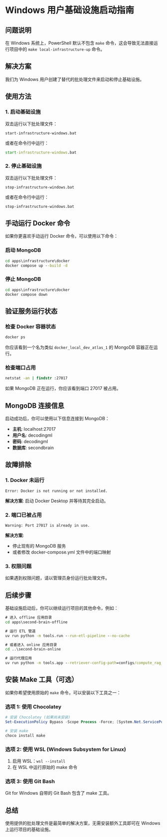 # Windows 用户基础设施启动指南

## 问题说明

在 Windows 系统上，PowerShell 默认不包含 `make` 命令，这会导致无法直接运行项目中的 `make local-infrastructure-up` 命令。

## 解决方案

我们为 Windows 用户创建了替代的批处理文件来启动和停止基础设施。

## 使用方法

### 1. 启动基础设施

双击运行以下批处理文件：
```
start-infrastructure-windows.bat
```

或者在命令行中运行：
```cmd
start-infrastructure-windows.bat
```

### 2. 停止基础设施

双击运行以下批处理文件：
```
stop-infrastructure-windows.bat
```

或者在命令行中运行：
```cmd
stop-infrastructure-windows.bat
```

## 手动运行 Docker 命令

如果你更喜欢手动运行 Docker 命令，可以使用以下命令：

### 启动 MongoDB
```cmd
cd apps\infrastructure\docker
docker compose up --build -d
```

### 停止 MongoDB
```cmd
cd apps\infrastructure\docker
docker compose down
```

## 验证服务运行状态

### 检查 Docker 容器状态
```cmd
docker ps
```

你应该看到一个名为类似 `docker_local_dev_atlas_1` 的 MongoDB 容器正在运行。

### 检查端口占用
```cmd
netstat -an | findstr :27017
```

如果 MongoDB 正在运行，你应该看到端口 27017 被占用。

## MongoDB 连接信息

启动成功后，你可以使用以下信息连接到 MongoDB：

- **主机**: localhost:27017
- **用户名**: decodingml
- **密码**: decodingml
- **数据库**: secondbrain

## 故障排除

### 1. Docker 未运行
```
Error: Docker is not running or not installed.
```
**解决方案**: 启动 Docker Desktop 并等待其完全启动。

### 2. 端口已被占用
```
Warning: Port 27017 is already in use.
```
**解决方案**: 
- 停止现有的 MongoDB 服务
- 或者修改 docker-compose.yml 文件中的端口映射

### 3. 权限问题
如果遇到权限问题，请以管理员身份运行批处理文件。

## 后续步骤

基础设施启动后，你可以继续运行项目的其他命令，例如：

```cmd
# 进入 offline 应用目录
cd apps\second-brain-offline

# 运行 ETL 管道
uv run python -m tools.run --run-etl-pipeline --no-cache

# 或者进入 online 应用目录
cd ..\second-brain-online

# 运行代理应用
uv run python -m tools.app --retriever-config-path=configs/compute_rag_vector_index_openai_parent.yaml --ui
```

## 安装 Make 工具（可选）

如果你希望使用原始的 `make` 命令，可以安装以下工具之一：

### 选项 1: 使用 Chocolatey
```powershell
# 安装 Chocolatey (如果尚未安装)
Set-ExecutionPolicy Bypass -Scope Process -Force; [System.Net.ServicePointManager]::SecurityProtocol = [System.Net.ServicePointManager]::SecurityProtocol -bor 3072; iex ((New-Object System.Net.WebClient).DownloadString('https://community.chocolatey.org/install.ps1'))

# 安装 make
choco install make
```

### 选项 2: 使用 WSL (Windows Subsystem for Linux)
1. 启用 WSL：`wsl --install`
2. 在 WSL 中运行原始的 make 命令

### 选项 3: 使用 Git Bash
Git for Windows 自带的 Git Bash 包含了 make 工具。

## 总结

使用提供的批处理文件是最简单的解决方案，无需安装额外工具即可在 Windows 上运行项目的基础设施。
